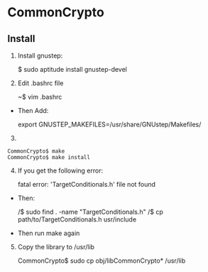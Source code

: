 # CommonCrypto

## Install
1. Install gnustep:

    $ sudo aptitude install gnustep-devel

2. Edit .bashrc file

   ~$ vim .bashrc 

- Then Add:

    export GNUSTEP_MAKEFILES=/usr/share/GNUstep/Makefiles/

3. 

    CommonCrypto$ make
    CommonCrypto$ make install

4. If you get the following error:

    fatal error: 'TargetConditionals.h' file not found

- Then:

    /$ sudo find . -name "TargetConditionals.h"
    /$ cp path/to/TargetConditionals.h usr/include

- Then run make again

5. Copy the library to /usr/lib

    CommonCrypto$ sudo cp obj/libCommonCrypto* /usr/lib

